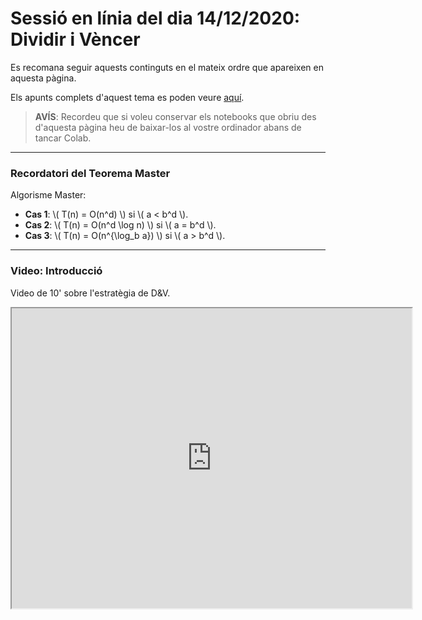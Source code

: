 # Sessió en línia del dia 14/12/2020: Dividir i Vèncer

Es recomana seguir aquests continguts en el mateix ordre que apareixen en aquesta pàgina.

Els apunts complets d'aquest tema es poden veure [aquí](https://algorismica2020.github.io/slides/dividir.html). 

> **AVÍS**: Recordeu que si voleu conservar els notebooks que obriu des d'aquesta pàgina heu de baixar-los al vostre ordinador abans de tancar Colab.


---

### Recordatori del Teorema Master

Algorisme Master:

+  **Cas 1**: \\( T(n) = O(n^d) \\) si \\( a < b^d \\).
+  **Cas 2**: \\( T(n) = O(n^d \log n) \\) si  \\( a = b^d \\).
+  **Cas 3**: \\( T(n) = O(n^{\log_b a}) \\) si  \\( a > b^d \\).

---


### Video: Introducció

Video de 10' sobre l'estratègia de D&V.

<iframe src="https://drive.google.com/file/d/15MczHDPJgylXbh1p5K5UkUthgu0gRyTZ/preview" width="640" height="480"></iframe>







